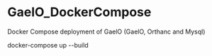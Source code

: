 # GaelO_DockerCompose
Docker Compose deployment of GaelO (GaelO, Orthanc and Mysql)


docker-compose up --build
